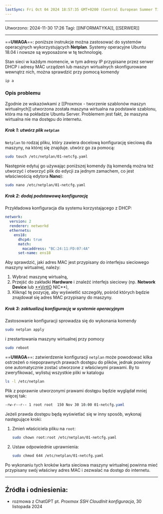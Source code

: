 ```yaml
---
lastSync: Fri Oct 04 2024 18:57:35 GMT+0200 (Central European Summer Time)
---
```


---
Utworzono: 2024-11-30 17:26
Tagi: [[INFORMATYKA]], [[SERWER]]

---

==**UWAGA**==: poniższe instrukcje można zastosować do systemów operacyjnych wykorzystujących **Netplan**. Systemy operacyjne Ubuntu 18.04 i nowsze są wyposażone w tę technologię.

Stan sieci w każdym momencie, w tym adresy IP przypisane przez serwer DHCP i adresy MAC urządzeń lub maszyn wirtualnych skonfigurowane wewnątrz nich, można sprawdzić przy pomocą komendy
```bash
ip a
```

### **Opis problemu**
Zgodnie ze wskazówkami z [[Proxmox - tworzenie szablonów maszyn wirtualnych]] utworzona została maszyna wirtualna na podstawie szablonu, która ma na pokładzie Ubuntu Server. Problemem jest fakt, że maszyna wirtualna nie ma dostępu do internetu.

##### Krok 1: utwórz plik `netplan`
`Netplan` to rodzaj pliku, który zawiera docelową konfigurację sieciową dla maszyny, na której się znajduje. utwórz go za pomocą:
```bash
sudo touch /etc/netplan/01-netcfg.yaml
```

Następnie edytuj go używając poniższej komendy (tą komendą można też utworzyć i otworzyć plik do edycji za jednym zamachem, co jest właściwością edytora **Nano**):
```bash
sudo nano /etc/netplan/01-netcfg.yaml
```

##### Krok 2: dodaj podstawową konfigurację
Przykładowa konfiguracja dla systemu korzystającego z DHCP:
```yaml
network:
  version: 2
  renderer: networkd
  ethernets:
    ens18:
      dhcp4: true
      match:
        macaddress: "BC:24:11:FD:07:4A"
      set-name: ens18
```

Aby sprawdzić, jaki adres MAC jest przypisany do interfejsu sieciowego maszyny wirtualnej, należy:
1. Wybrać maszynę wirtualną,
2. Przejść do zakładki **Hardware** i znaleźć interfejs sieciowy (np. **Network Device** lub [**VirtIO]() NIC**),
3. Kliknąć tę pozycję, aby wyświetlić szczegóły, pośród których będzie znajdował się adres MAC przypisany do maszyny.

##### Krok 3: zaktualizuj konfigurację w systemie operacyjnym
Zastosowanie konfiguracji sprowadza się do wykonania komendy
```bash
sudo netplan apply
```
i zrestartowania maszyny wirtualnej przy pomocy
```bash
sudo reboot
```

==**UWAGA**==: zatwierdzenie konfiguracji `netplan` może powodować kilka ostrzeżeń o niepoprawnych prawach dostępu do plików, jednak powinny one automatycznie zostać utworzone z właściwymi prawami. By to zweryfikować, wylistuj wszystkie pliki w katalogu
```bash
ls -l /etc/netplan
```
Plik z poprawnie utworzonymi prawami dostępu będzie wyglądał mniej więcej tak:
```css
-rw-r--r-- 1 root root  150 Nov 30 10:00 01-netcfg.yaml
```
Jeżeli prawda dostępu będą wyświetlać się w inny sposób, wykonaj następujące kroki:
1. Zmień właściciela pliku na `root`:
    ```bash
    sudo chown root:root /etc/netplan/01-netcfg.yaml
	```
2. Ustaw odpowiednie uprawnienia:
    ```bash
    sudo chmod 644 /etc/netplan/01-netcfg.yaml
	```


Po wykonaniu tych kroków karta sieciowa maszyny wirtualnej powinna mieć przypisany swój właściwy adres MAC i zezwalać na dostęp do internetu.

---
## Źródła i odniesienia:
- rozmowa z ChatGPT pt. *Proxmox SSH CloudInit konfiguracja*, 30 listopada 2024